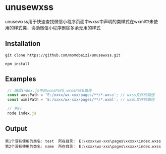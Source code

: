 # unusewxss  

unusewxss用于快速查找微信小程序页面中wxss中声明的类样式在wxml中未使用的样式类，协助微信小程序删除多余无用的样式

## Installation
```
git clone https://github.com/momobeizi/unusewxss.git

npm install
```
## Examples
```js
 // 编辑index.js中的wxssPath,wxssPath路径
 const wxssPath = 'E:/xxxx/wx-xxx/pages/**/*.wxss'; // wxss文件的路径
 const wxmlPath = 'E:/xxxx/wx-xxx/pages/**/*.wxml'; // wxml文件的路径

 // 执行
 node index.js
```
## Output
```
第1个没有使用的类名: test  所在目录： E:\xxxx\wx-xxx\pages\xxxxx\index.wxss
第2个没有使用的类名: name  所在目录： E:\xxxx\wx-xxx\pages\xxxxx\index.wxss
```